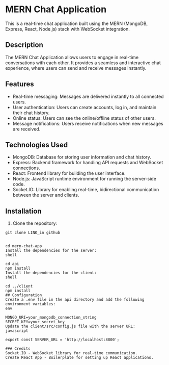 # MERN Chat Application

This is a real-time chat application built using the MERN (MongoDB, Express, React, Node.js) stack with WebSocket integration.

## Description

The MERN Chat Application allows users to engage in real-time conversations with each other. It provides a seamless and interactive chat experience, where users can send and receive messages instantly.

## Features

- Real-time messaging: Messages are delivered instantly to all connected users.
- User authentication: Users can create accounts, log in, and maintain their chat history.
- Online status: Users can see the online/offline status of other users.
- Message notifications: Users receive notifications when new messages are received.

## Technologies Used

- MongoDB: Database for storing user information and chat history.
- Express: Backend framework for handling API requests and WebSocket connections.
- React: Frontend library for building the user interface.
- Node.js: JavaScript runtime environment for running the server-side code.
- Socket.IO: Library for enabling real-time, bidirectional communication between the server and clients.

## Installation

1. Clone the repository:

```shell
git clone LINK_in github


cd mern-chat-app
Install the dependencies for the server:
shell

cd api
npm install
Install the dependencies for the client:
shell

cd ../client
npm install
## Configuration
Create a .env file in the api directory and add the following environment variables:
env

MONGO_URI=your_mongodb_connection_string
SECRET_KEY=your_secret_key
Update the client/src/config.js file with the server URL:
javascript

export const SERVER_URL = 'http://localhost:8800'; 

### Credits
Socket.IO - WebSocket library for real-time communication.
Create React App - Boilerplate for setting up React applications.

